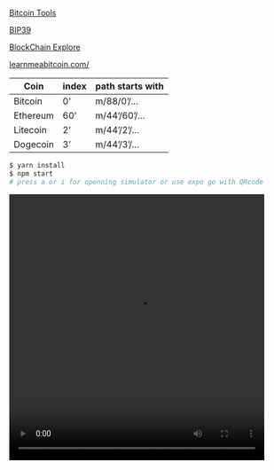 [Bitcoin Tools](https://btc.bitaps.com/tools)

[BIP39](https://iancoleman.io/bip39/)

[BlockChain Explore](https://blockexplorer.one)

[learnmeabitcoin.com/](https://learnmeabitcoin.com/)

| Coin     | index | path starts with |
| -------- | ----- | ---------------- |
| Bitcoin  | 0’    | m/88/0’/…       |
| Ethereum | 60’   | m/44’/60’/…      |
| Litecoin | 2’    | m/44’/2’/…       |
| Dogecoin | 3’    | m/44’/3’/…       |


```sh
$ yarn install
$ npm start
# press a or i for openning simulator or use expo go with QRcode
```

<video width="460" height="480" controls>
  <source src="assets/images/vid.mp4" type="video/mp4">
</video>